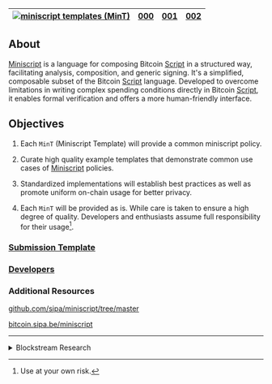 <!-- header -->

|[![miniscript templates (MinT)](https://avatars.githubusercontent.com/u/7424983?s=30)]()|[000](mint-000.md)|[001](mint-001.md)|[002](mint-002.md)|
|----------|----------|----------|----------|

<!-- additional navigation

|[003](mint-003.md)|[004](mint-004.md)|[005](mint-005.md)|[006](mint-006.md)|
|----------|----------|----------|----------|

-->

<!-- additional navigation

|[007](mint-007.md)|[008](mint-008.md)|[008](mint-009.md)|[009](mint-009.md)|
|----------|----------|----------|----------|

-->

## About

[Miniscript](https://bitcoin.sipa.be/miniscript/) is a language for
composing Bitcoin [Script](https://en.bitcoin.it/wiki/Script) in a
structured way, facilitating analysis, composition, and generic signing.
It\'s a simplified, composable subset of the Bitcoin
[Script](https://en.bitcoin.it/wiki/Script) language. Developed to
overcome limitations in writing complex spending conditions directly in
Bitcoin [Script](https://en.bitcoin.it/wiki/Script), it enables formal
verification and offers a more human-friendly interface.

## Objectives

1.  Each `MinT` (Miniscript Template) will provide a common miniscript policy.

2.  Curate high quality example templates that demonstrate common use cases of
    [Miniscript](https://raw.githubusercontent.com/bitcoin/bitcoin/master/src/script/miniscript.h)
    policies.

3.  Standardized implementations will establish best practices as well as promote uniform on-chain usage for better privacy.
4.  Each `MinT` will be provided as is. While care is taken to ensure a high degree of quality. Developers and enthusiasts assume full responsibility for their usage[^use-at-your-own-risk].

<!-- additional submission notes -->
<!--

Additional notes/feedback needed

Can a developer submit a template
under a different license?

Will anonymouse templates be accepted?

-->
### [Submission Template](./SUBMISSIONS.md)
<!-- additional submission notes -->

<!-- additional developer notes -->
### [Developers](./DEVELOPERS.md)
<!-- additional developer notes -->


### Additional Resources

[
github.com/sipa/miniscript/tree/master](https://github.com/sipa/miniscript/tree/master )

[
bitcoin.sipa.be/miniscript](https://bitcoin.sipa.be/miniscript )


<!-- navigation example and logos -->

<hr>
<details>
<summary>Blockstream Research</summary>
<p>

|[![miniscript templates (MinT)](https://avatars.githubusercontent.com/u/7424983?s=100)]()|[![miniscript templates (MinT)](https://avatars.githubusercontent.com/u/7424983?s=100)]()|[![miniscript templates (MinT)](https://avatars.githubusercontent.com/u/7424983?s=100)]()|[![miniscript templates (MinT)](https://avatars.githubusercontent.com/u/7424983?s=100)]()|
|:--------:|:--------:|:--------:|:--------:|
|[![Alt Image Text][logo-50]]()|[![Alt Image Text][logo-50]]()|[![Alt Image Text][logo-50]]()|[![Alt Image Text][logo-50]]()|
|[![Alt Image Text][logo-30]]()|[![Alt Image Text][logo-30]]()|[![Alt Image Text][logo-30]]()|[![Alt Image Text][logo-30]]()|
|[![Alt Image Text][logo-20]]()|[![Alt Image Text][logo-20]]()|[![Alt Image Text][logo-20]]()|[![Alt Image Text][logo-20]]()|
|[![Alt Image Text][logo-10]]()|[![Alt Image Text][logo-10]]()|[![Alt Image Text][logo-10]]()|[![Alt Image Text][logo-10]]()|

<!--uncomment ![Alt Image Text][logo-100] -->
 
[logo-100]: https://avatars.githubusercontent.com/u/7424983?s=100 "logo-100"

<!--uncomment  ![Alt Image Text][logo-50] -->
 
[logo-50]: https://avatars.githubusercontent.com/u/7424983?s=50 "logo-50"

<!--uncomment ![Alt Image Text][logo-30] -->
 
[logo-30]: https://avatars.githubusercontent.com/u/7424983?s=30 "logo-30"

<!--uncomment ![Alt Image Text][logo-20] -->

[logo-20]: https://avatars.githubusercontent.com/u/7424983?s=30 "logo-20"

<!--uncomment ![Alt Image Text][logo-10] -->

[logo-10]: https://avatars.githubusercontent.com/u/7424983?s=30 "logo-10"

</p>
</details>

<!-- footnotes -->

[^mint]: Miniscript Template
[^mintt]: MiniTapscript Template
[^use-at-your-own-risk]: Use at your own risk.
